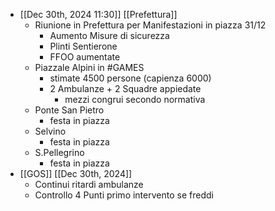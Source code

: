 - [[Dec 30th, 2024 11:30]] [[Prefettura]]
	- Riunione in Prefettura per Manifestazioni in piazza 31/12
		- Aumento Misure di sicurezza
		- Plinti Sentierone
		- FFOO aumentate
	- Piazzale Alpini in #GAMES
		- stimate 4500 persone (capienza 6000)
		- 2 Ambulanze + 2 Squadre appiedate
			- mezzi congrui secondo normativa
	- Ponte San Pietro
		- festa in piazza
	- Selvino
		- festa in piazza
	- S.Pellegrino
		- festa in piazza
- [[GOS]] [[Dec 30th, 2024]]
	- Continui ritardi ambulanze
	- Controllo 4 Punti primo intervento se freddi